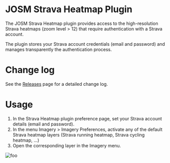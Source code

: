 # JOSM Strava Heatmap Plugin
The JOSM Strava Heatmap plugin provides access to the high-resolution Strava heatmaps (zoom level > 12) that require authentication with a Strava account.

The plugin stores your Strava account credentials (email and password) and manages transparently the authentication process.

# Change log
See the [Releases](https://github.com/JOSM/strava_heatmap/releases "Releases") page for a detailed change log.

# Usage
1. In the Strava Heatmap plugin preference page, set your Strava account details (email and password).
2. In the menu Imagery > Imagery Preferences, activate any of the default Strava heatmap layers (Strava running heatmap, Strava cycling heatmap, ...)
3. Open the corresponding layer in the Imagery menu.

![foo](https://github.com/allier-osm/strava_heatmap/blob/master/doc/heatmap_layer.jpg "Heatmap layer")

